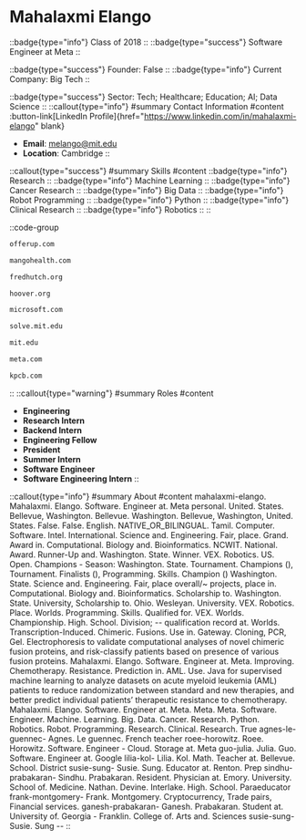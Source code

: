 # Mahalaxmi Elango
::badge{type="info"}
Class of 2018
::
::badge{type="success"}
Software Engineer at Meta
::

::badge{type="success"}
Founder: False
::
::badge{type="info"}
Current Company: Big Tech
::

::badge{type="success"}
Sector: Tech; Healthcare; Education; AI; Data Science
::
::callout{type="info"}
#summary
Contact Information
#content
:button-link[LinkedIn Profile]{href="https://www.linkedin.com/in/mahalaxmi-elango" blank}
- **Email**: melango@mit.edu
- **Location**: Cambridge
::

::callout{type="success"}
#summary
Skills
#content
::badge{type="info"}
Research
::
::badge{type="info"}
Machine Learning
::
::badge{type="info"}
Cancer Research
::
::badge{type="info"}
Big Data
::
::badge{type="info"}
Robot Programming
::
::badge{type="info"}
Python
::
::badge{type="info"}
Clinical Research
::
::badge{type="info"}
Robotics
::
::

::code-group
```bash [OfferUp]
offerup.com
```
```bash [Mango Health]
mangohealth.com
```
```bash [Fred Hutch]
fredhutch.org
```
```bash [Hoover Institution at Stanford University]
hoover.org
```
```bash [Microsoft]
microsoft.com
```
```bash [MIT Solve]
solve.mit.edu
```
```bash [Massachusetts Institute of Technology]
mit.edu
```
```bash [Meta]
meta.com
```
```bash [Kleiner Perkins Caufield & Byers]
kpcb.com
```
::
::callout{type="warning"}
#summary
Roles
#content
- **Engineering**
- **Research Intern**
- **Backend Intern**
- **Engineering Fellow**
- **President**
- **Summer Intern**
- **Software Engineer**
- **Software Engineering Intern**
::

::callout{type="info"}
#summary
About
#content
mahalaxmi-elango. Mahalaxmi. Elango. Software. Engineer at. Meta personal. United. States. Bellevue, Washington. Bellevue. Washington. Bellevue, Washington, United. States. False. False. English. NATIVE_OR_BILINGUAL. Tamil. Computer. Software. Intel. International. Science and. Engineering. Fair, place. Grand. Award in. Computational. Biology and. Bioinformatics. NCWIT. National. Award. Runner-Up and. Washington. State. Winner. VEX. Robotics. US. Open. Champions - Season: Washington. State. Tournament. Champions (), Tournament. Finalists (), Programming. Skills. Champion () Washington. State. Science and. Engineering. Fair, place overall/~ projects, place in. Computational. Biology and. Bioinformatics. Scholarship to. Washington. State. University, Scholarship to. Ohio. Wesleyan. University. VEX. Robotics. Place. Worlds. Programming. Skills. Qualified for. VEX. Worlds. Championship. High. School. Division; -- qualification record at. Worlds. Transcription-Induced. Chimeric. Fusions. Use in. Gateway. Cloning, PCR, Gel. Electrophoresis to validate computational analyses of novel chimeric fusion proteins, and risk-classify patients based on presence of various fusion proteins. Mahalaxmi. Elango. Software. Engineer at. Meta. Improving. Chemotherapy. Resistance. Prediction in. AML. Use. Java for supervised machine learning to analyze datasets on acute myeloid leukemia (AML) patients to reduce randomization between standard and new therapies, and better predict individual patients’ therapeutic resistance to chemotherapy. Mahalaxmi. Elango. Software. Engineer at. Meta. Meta. Meta. Software. Engineer. Machine. Learning. Big. Data. Cancer. Research. Python. Robotics. Robot. Programming. Research. Clinical. Research. True agnes-le-guennec- Agnes. Le guennec. French teacher roee-horowitz. Roee. Horowitz. Software. Engineer - Cloud. Storage at. Meta guo-julia. Julia. Guo. Software. Engineer at. Google lilia-kol- Lilia. Kol. Math. Teacher at. Bellevue. School. District susie-sung- Susie. Sung. Educator at. Renton. Prep sindhu-prabakaran- Sindhu. Prabakaran. Resident. Physician at. Emory. University. School of. Medicine. Nathan. Devine. Interlake. High. School. Paraeducator frank-montgomery- Frank. Montgomery. Cryptocurrency, Trade pairs, Financial services. ganesh-prabakaran- Ganesh. Prabakaran. Student at. University of. Georgia - Franklin. College of. Arts and. Sciences susie-sung- Susie. Sung --
::
